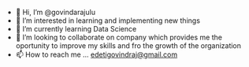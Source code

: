 - 👋 Hi, I’m @govindarajulu
- 👀 I’m interested in learning and implementing new things
- 🌱 I’m currently learning Data Science
- 💞️ I’m looking to collaborate on company which provides me the oportunity to improve my skills and fro the growth of the organization
- 📫 How to reach me ... edetigovindraj@gmail.com

<!---
govindarajulu0555/govindarajulu0555 is a ✨ special ✨ repository because its `README.md` (this file) appears on your GitHub profile.
You can click the Preview link to take a look at your changes.
--->
